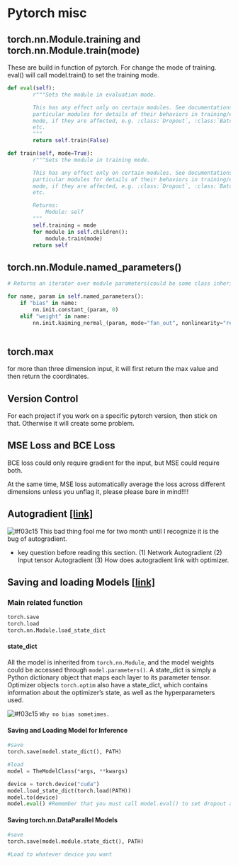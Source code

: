 # Pytorch misc

## torch.nn.Module.training and torch.nn.Module.train(mode)
These are build in function of pytorch. For change the mode of training. eval() will call model.train() to set the training mode.

```Python
def eval(self):
        r"""Sets the module in evaluation mode.

        This has any effect only on certain modules. See documentations of
        particular modules for details of their behaviors in training/evaluation
        mode, if they are affected, e.g. :class:`Dropout`, :class:`BatchNorm`,
        etc.
        """
        return self.train(False)
```


```Python
def train(self, mode=True):
        r"""Sets the module in training mode.

        This has any effect only on certain modules. See documentations of
        particular modules for details of their behaviors in training/evaluation
        mode, if they are affected, e.g. :class:`Dropout`, :class:`BatchNorm`,
        etc.

        Returns:
            Module: self
        """
        self.training = mode
        for module in self.children():
            module.train(mode)
        return self
```

## torch.nn.Module.named_parameters()

```Python
# Returns an iterator over module parameters(could be some class inherit nn.Module), yielding both the name of the parameter as well as the parameter itself.

for name, param in self.named_parameters(): 
    if "bias" in name:
        nn.init.constant_(param, 0)
    elif "weight" in name:
        nn.init.kaiming_normal_(param, mode="fan_out", nonlinearity="relu")
                
```

## torch.max
for more than three dimension input, it will first return the max value and then return the coordinates. 

## Version Control
For each project if you work on a specific pytorch version, then stick on that. Otherwise it will create some problem.

## MSE Loss and BCE Loss
BCE loss could only require gradient for the input, but MSE could require both.

At the same time, MSE loss automatically average the loss across different dimensions unless you unflag it, please please bare in mind!!!!

## Autogradient [\[link\]](https://pytorch.org/tutorials/beginner/blitz/autograd_tutorial.html)
![#f03c15](https://placehold.it/15/f03c15/000000?text=+) This bad thing fool me for two month until I recognize it is the bug of autogradient.

* key question before reading this section. (1) Network Autogradient (2) Input tensor Autogradient (3) How does autogradient link with optimizer.



## Saving and loading Models [\[link\]](https://pytorch.org/tutorials/beginner/saving_loading_models.html)
### Main related function

```python
torch.save
torch.load
torch.nn.Module.load_state_dict
```

#### state_dict
All the model is inherited from ```torch.nn.Module```, and the model weights could be accessed through ```model.parameters()```. A state_dict is simply a Python dictionary object that maps each layer to its parameter tensor. Optimizer objects ```torch.optim``` also have a state_dict, which contains information about the optimizer’s state, as well as the hyperparameters used.

![#f03c15](https://placehold.it/15/f03c15/000000?text=+) `Why no bias sometimes.`

#### Saving and Loading Model for Inference
```python
#save
torch.save(model.state_dict(), PATH)

#load
model = TheModelClass(*args, **kwargs)

device = torch.device("cuda")
model.load_state_dict(torch.load(PATH))
model.to(device)
model.eval() #Remember that you must call model.eval() to set dropout and batch normalization layers to evaluation mode before running inference. Failing to do this will yield inconsistent inference results.
```
#### Saving torch.nn.DataParallel Models

```python
#save
torch.save(model.module.state_dict(), PATH)

#Load to whatever device you want
```
